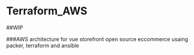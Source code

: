 # Terraform_AWS

##WIP

###AWS architecture for vue storefront open source eccommerce usaing packer, terraform and ansible

